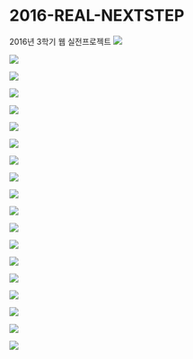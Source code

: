 # 2016-REAL-NEXTSTEP
2016년 3학기 웹 실전프로젝트
![](https://github.com/Junnie-Jobs/ImageRepository/blob/master/RealProjectSlides/ver_04/%EC%99%80%EC%9D%B4%EC%96%B4%ED%94%84%EB%A0%88%EC%9E%84%20ver7/%EC%99%80%EC%9D%B4%EC%96%B4%ED%94%84%EB%A0%88%EC%9E%84%20ver7.001.jpeg?raw=true)

![](https://github.com/Junnie-Jobs/ImageRepository/blob/master/RealProjectSlides/ver_04/%EC%99%80%EC%9D%B4%EC%96%B4%ED%94%84%EB%A0%88%EC%9E%84%20ver7/%EC%99%80%EC%9D%B4%EC%96%B4%ED%94%84%EB%A0%88%EC%9E%84%20ver7.002.jpeg?raw=true)

![](https://github.com/Junnie-Jobs/ImageRepository/blob/master/RealProjectSlides/ver_04/%EC%99%80%EC%9D%B4%EC%96%B4%ED%94%84%EB%A0%88%EC%9E%84%20ver7/%EC%99%80%EC%9D%B4%EC%96%B4%ED%94%84%EB%A0%88%EC%9E%84%20ver7.003.jpeg?raw=true)

![](https://github.com/Junnie-Jobs/ImageRepository/blob/master/RealProjectSlides/ver_04/%EC%99%80%EC%9D%B4%EC%96%B4%ED%94%84%EB%A0%88%EC%9E%84%20ver7/%EC%99%80%EC%9D%B4%EC%96%B4%ED%94%84%EB%A0%88%EC%9E%84%20ver7.004.jpeg?raw=true)

![](https://github.com/Junnie-Jobs/ImageRepository/blob/master/RealProjectSlides/ver_05/%EC%99%80%EC%9D%B4%EC%96%B4%ED%94%84%EB%A0%88%EC%9E%84%20ver7_1.001.jpeg?raw=true)

![](https://github.com/Junnie-Jobs/ImageRepository/blob/master/RealProjectSlides/ver_05/%EC%99%80%EC%9D%B4%EC%96%B4%ED%94%84%EB%A0%88%EC%9E%84%20ver7_1.002.jpeg?raw=true)

![](https://github.com/Junnie-Jobs/ImageRepository/blob/master/RealProjectSlides/ver_05/%EC%99%80%EC%9D%B4%EC%96%B4%ED%94%84%EB%A0%88%EC%9E%84%20ver7_1.003.jpeg?raw=true)

![](https://github.com/Junnie-Jobs/ImageRepository/blob/master/RealProjectSlides/ver_04/%EC%99%80%EC%9D%B4%EC%96%B4%ED%94%84%EB%A0%88%EC%9E%84%20ver7/%EC%99%80%EC%9D%B4%EC%96%B4%ED%94%84%EB%A0%88%EC%9E%84%20ver7.005.jpeg?raw=true)

![](https://github.com/Junnie-Jobs/ImageRepository/blob/master/RealProjectSlides/ver_04/%EC%99%80%EC%9D%B4%EC%96%B4%ED%94%84%EB%A0%88%EC%9E%84%20ver7/%EC%99%80%EC%9D%B4%EC%96%B4%ED%94%84%EB%A0%88%EC%9E%84%20ver7.006.jpeg?raw=true)

![](https://github.com/Junnie-Jobs/ImageRepository/blob/master/RealProjectSlides/ver_04/%EC%99%80%EC%9D%B4%EC%96%B4%ED%94%84%EB%A0%88%EC%9E%84%20ver7/%EC%99%80%EC%9D%B4%EC%96%B4%ED%94%84%EB%A0%88%EC%9E%84%20ver7.007.jpeg?raw=true)

![](https://github.com/Junnie-Jobs/ImageRepository/blob/master/RealProjectSlides/ver_04/%EC%99%80%EC%9D%B4%EC%96%B4%ED%94%84%EB%A0%88%EC%9E%84%20ver7/%EC%99%80%EC%9D%B4%EC%96%B4%ED%94%84%EB%A0%88%EC%9E%84%20ver7.008.jpeg?raw=true)

![](https://github.com/Junnie-Jobs/ImageRepository/blob/master/RealProjectSlides/ver_04/%EC%99%80%EC%9D%B4%EC%96%B4%ED%94%84%EB%A0%88%EC%9E%84%20ver7/%EC%99%80%EC%9D%B4%EC%96%B4%ED%94%84%EB%A0%88%EC%9E%84%20ver7.009.jpeg?raw=true)

![](https://github.com/Junnie-Jobs/ImageRepository/blob/master/RealProjectSlides/ver_04/%EC%99%80%EC%9D%B4%EC%96%B4%ED%94%84%EB%A0%88%EC%9E%84%20ver7/%EC%99%80%EC%9D%B4%EC%96%B4%ED%94%84%EB%A0%88%EC%9E%84%20ver7.010.jpeg?raw=true)

![](https://github.com/Junnie-Jobs/ImageRepository/blob/master/RealProjectSlides/ver_04/%EC%99%80%EC%9D%B4%EC%96%B4%ED%94%84%EB%A0%88%EC%9E%84%20ver7/%EC%99%80%EC%9D%B4%EC%96%B4%ED%94%84%EB%A0%88%EC%9E%84%20ver7.011.jpeg?raw=true)

![](https://github.com/Junnie-Jobs/ImageRepository/blob/master/RealProjectSlides/ver_04/%EC%99%80%EC%9D%B4%EC%96%B4%ED%94%84%EB%A0%88%EC%9E%84%20ver7/%EC%99%80%EC%9D%B4%EC%96%B4%ED%94%84%EB%A0%88%EC%9E%84%20ver7.012.jpeg?raw=true)

![](https://github.com/Junnie-Jobs/ImageRepository/blob/master/RealProjectSlides/ver_04/%EC%99%80%EC%9D%B4%EC%96%B4%ED%94%84%EB%A0%88%EC%9E%84%20ver7/%EC%99%80%EC%9D%B4%EC%96%B4%ED%94%84%EB%A0%88%EC%9E%84%20ver7.013.jpeg?raw=true)

![](https://github.com/Junnie-Jobs/ImageRepository/blob/master/RealProjectSlides/ver_04/%EC%99%80%EC%9D%B4%EC%96%B4%ED%94%84%EB%A0%88%EC%9E%84%20ver7/%EC%99%80%EC%9D%B4%EC%96%B4%ED%94%84%EB%A0%88%EC%9E%84%20ver7.014.jpeg?raw=true)

![](https://github.com/Junnie-Jobs/ImageRepository/blob/master/RealProjectSlides/ver_04/%EC%99%80%EC%9D%B4%EC%96%B4%ED%94%84%EB%A0%88%EC%9E%84%20ver7/%EC%99%80%EC%9D%B4%EC%96%B4%ED%94%84%EB%A0%88%EC%9E%84%20ver7.015.jpeg?raw=true)

![](https://github.com/Junnie-Jobs/ImageRepository/blob/master/RealProjectSlides/ver_04/%EC%99%80%EC%9D%B4%EC%96%B4%ED%94%84%EB%A0%88%EC%9E%84%20ver7/%EC%99%80%EC%9D%B4%EC%96%B4%ED%94%84%EB%A0%88%EC%9E%84%20ver7.016.jpeg?raw=true)
